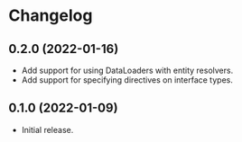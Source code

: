 # Changelog

## 0.2.0 (2022-01-16)

* Add support for using DataLoaders with entity resolvers.
* Add support for specifying directives on interface types.

## 0.1.0 (2022-01-09)

* Initial release.